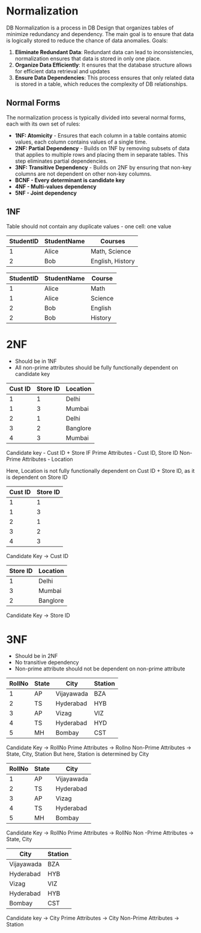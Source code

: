 # Normalization
DB Normalization is a process in DB Design that organizes tables of minimize redundancy and dependency.
The main goal is to ensure that data is logically stored to reduce the chance of data anomalies.
Goals:
1. **Eliminate Redundant Data**: Redundant data can lead to inconsistencies, normalization ensures that data is stored in only one place.
2. **Organize Data Efficiently**: It ensures that the database structure allows for efficient data retrieval and updates
3. **Ensure Data Dependencies**: This process ensures that only related data is stored in a table, which reduces the complexity of DB relationships.

## Normal Forms
The normalization process is typically divided into several normal forms, each with its own set of rules:

- **1NF: Atomicity** - Ensures that each column in a table contains atomic values, each column contains values of a single time.
- **2NF: Partial Dependency** - Builds on 1NF by removing subsets of data that applies to multiple rows and placing them in separate tables. This step eliminates partial dependencies.
- **3NF: Transitive Dependency** - Builds on 2NF by ensuring that non-key columns are not dependent on other non-key columns.
- **BCNF - Every determinant is candidate key**
- **4NF - Multi-values dependency**
- **5NF - Joint dependency**

## 1NF
Table should not contain any duplicate values - one cell: one value

| StudentID | StudentName | Courses          |
| --------- | ----------- | ---------------- |
| 1         | Alice       | Math, Science    |
| 2         | Bob         | English, History |

| StudentID | StudentName | Course  |
| --------- | ----------- | ------- |
| 1         | Alice       | Math    |
| 1         | Alice       | Science |
| 2         | Bob         | English |
| 2         | Bob         | History |

# 2NF
- Should be in 1NF
- All non-prime attributes should be fully functionally dependent on candidate key

| Cust ID | Store ID | Location |
| ------- | -------- | -------- |
| 1       | 1        | Delhi    |
| 1       | 3        | Mumbai   |
| 2       | 1        | Delhi    |
| 3       | 2        | Banglore |
| 4       | 3        | Mumbai   |
Candidate key - Cust ID + Store IF
Prime Attributes - Cust ID, Store ID
Non-Prime Attributes - Location

Here, Location is not fully functionally dependent on Cust ID + Store ID, as it is dependent on Store ID

| Cust ID | Store ID |
| ------- | -------- |
| 1       | 1        |
| 1       | 3        |
| 2       | 1        |
| 3       | 2        |
| 4       | 3        |
 Candidate Key → Cust ID

| Store ID | Location |
| -------- | -------- |
| 1        | Delhi    |
| 3        | Mumbai   |
| 2        | Banglore |
Candidate Key → Store ID

# 3NF
- Should be in 2NF
- No transitive dependency
- Non-prime attribute should not be dependent on non-prime attribute


| RollNo | State | City       | Station |
| ------ | ----- | ---------- | ------- |
| 1      | AP    | Vijayawada | BZA     |
| 2      | TS    | Hyderabad  | HYB     |
| 3      | AP    | Vizag      | VIZ     |
| 4      | TS    | Hyderabad  | HYD     |
| 5      | MH    | Bombay     | CST     |
Candidate Key → RollNo
Prime Attributes → Rollno
Non-Prime Attributes → State, City, Station
But here, Station is determined by City

| RollNo | State | City       |
| ------ | ----- | ---------- |
| 1      | AP    | Vijayawada |
| 2      | TS    | Hyderabad  |
| 3      | AP    | Vizag      |
| 4      | TS    | Hyderabad  |
| 5      | MH    | Bombay     |
Candidate Key → RollNo
Prime Attributes → RollNo
Non -Prime Attributes → State, City

| City       | Station |
| ---------- | ------- |
| Vijayawada | BZA     |
| Hyderabad  | HYB     |
| Vizag      | VIZ     |
| Hyderabad  | HYB     |
| Bombay     | CST     |
Candidate key → City
Prime Attributes → City
Non-Prime Attributes → Station